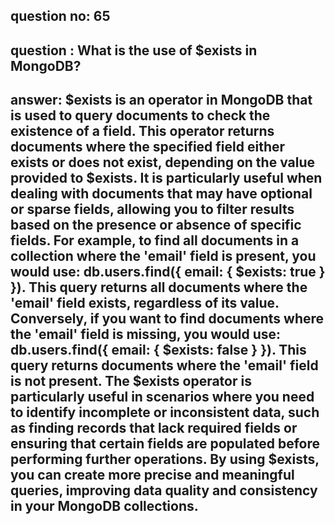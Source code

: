 
      
## question no: 65

## question : What is the use of $exists in MongoDB?

## answer: $exists is an operator in MongoDB that is used to query documents to check the existence of a field. This operator returns documents where the specified field either exists or does not exist, depending on the value provided to $exists. It is particularly useful when dealing with documents that may have optional or sparse fields, allowing you to filter results based on the presence or absence of specific fields. For example, to find all documents in a collection where the 'email' field is present, you would use: db.users.find({ email: { $exists: true } }). This query returns all documents where the 'email' field exists, regardless of its value. Conversely, if you want to find documents where the 'email' field is missing, you would use: db.users.find({ email: { $exists: false } }). This query returns documents where the 'email' field is not present. The $exists operator is particularly useful in scenarios where you need to identify incomplete or inconsistent data, such as finding records that lack required fields or ensuring that certain fields are populated before performing further operations. By using $exists, you can create more precise and meaningful queries, improving data quality and consistency in your MongoDB collections.
      